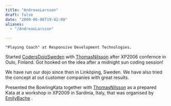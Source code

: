 ```yaml
---
title: "AndreasLarsson"
draft: false
date: "2009-06-06T19:42:00"
aliases:
  - "/AndreasLarsson"

---
```

    "Playing Coach" at Responsive Development Technologies.

Started [CodersDojoSweden](/dojo/CodersDojoSweden) with
[ThomasNilsson](/people/ThomasNilsson) after XP2006 confernce in Oulo,
Finland. Got hooked on the idea after a midnight sun coding session!

We have run our dojo since then in Linköping, Sweden. We have also tried
the concept at out customer companies with great results.

Presented the BowlingKata together with
[ThomasNilsson](/people/ThomasNilsson) as a prepared Kata at a workshop
in XP2009 in Sardinia, Italy, that was organised by
[EmilyBache](/people/EmilyBache) .


